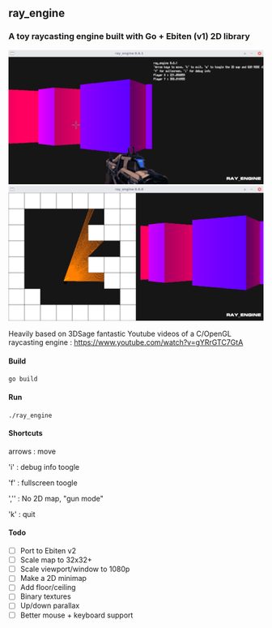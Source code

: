 ## ray_engine

### A toy raycasting engine built with Go + Ebiten (v1) 2D library

![img](screenie_game.png) ![img](screenie.png)

Heavily based on 3DSage fantastic Youtube videos of a C/OpenGL raycasting engine : https://www.youtube.com/watch?v=gYRrGTC7GtA

#### Build

    go build

#### Run

    ./ray_engine

#### Shortcuts

arrows : move

'i' : debug info toogle

'f' : fullscreen toogle

','' : No 2D map, "gun mode"

'k' : quit

#### Todo

- [ ] Port to Ebiten v2
- [ ] Scale map to 32x32+
- [ ] Scale viewport/window to 1080p
- [ ] Make a 2D minimap
- [ ] Add floor/ceiling
- [ ] Binary textures
- [ ] Up/down parallax
- [ ] Better mouse + keyboard support